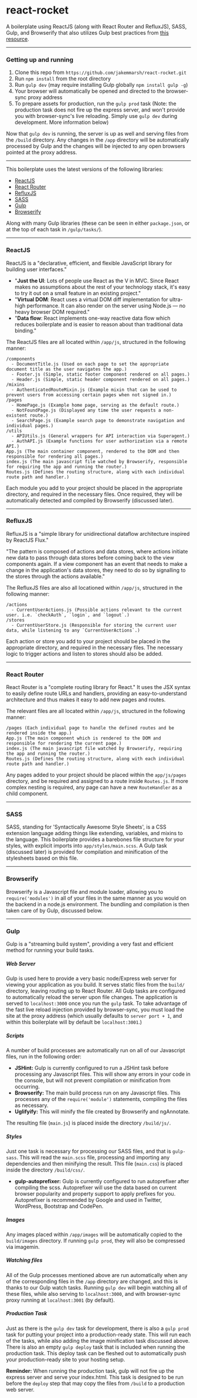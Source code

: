 react-rocket
============

A boilerplate using ReactJS (along with React Router and RefluxJS), SASS, Gulp, and Browserify that also utilizes Gulp best practices from [this resource](https://github.com/greypants/gulp-starter).

---

### Getting up and running

1. Clone this repo from `https://github.com/jakemmarsh/react-rocket.git`
2. Run `npm install` from the root directory
3. Run `gulp dev` (may require installing Gulp globally `npm install gulp -g`)
4. Your browser will automatically be opened and directed to the browser-sync proxy address
5. To prepare assets for production, run the `gulp prod` task (Note: the production task does not fire up the express server, and won't provide you with browser-sync's live reloading. Simply use `gulp dev` during development. More information below)

Now that `gulp dev` is running, the server is up as well and serving files from the `/build` directory. Any changes in the `/app` directory will be automatically processed by Gulp and the changes will be injected to any open browsers pointed at the proxy address.

---

This boilerplate uses the latest versions of the following libraries:

- [ReactJS](https://github.com/facebook/react)
- [React Router](https://github.com/rackt/react-router)
- [RefluxJS](https://github.com/spoike/refluxjs)
- [SASS](http://sass-lang.com/)
- [Gulp](http://gulpjs.com/)
- [Browserify](http://browserify.org/)

Along with many Gulp libraries (these can be seen in either `package.json`, or at the top of each task in `/gulp/tasks/`).

---

### ReactJS

ReactJS is a "declarative, efficient, and flexible JavaScript library for building user interfaces."

- "**Just the UI**: Lots of people use React as the V in MVC. Since React makes no assumptions about the rest of your technology stack, it's easy to try it out on a small feature in an existing project."
- "**Virtual DOM**: React uses a virtual DOM diff implementation for ultra-high performance. It can also render on the server using Node.js — no heavy browser DOM required."
- "**Data flow**: React implements one-way reactive data flow which reduces boilerplate and is easier to reason about than traditional data binding."

The ReactJS files are all located within `/app/js`, structured in the following manner:

```
/components
  - DocumentTitle.js (Used on each page to set the appropriate document title as the user navigates the app.)
  - Footer.js (Simple, static footer component rendered on all pages.)
  - Header.js (Simple, static header component rendered on all pages.)
/mixins
  - AuthenticatedRouteMixin.js (Example mixin that can be used to prevent users from accessing certain pages when not signed in.)
/pages
  - HomePage.js (Example home page, serving as the default route.)
  - NotFoundPage.js (Displayed any time the user requests a non-existent route.)
  - SearchPage.js (Example search page to demonstrate navigation and individual pages.)
/utils
  - APIUtils.js (General wrappers for API interaction via Superagent.)
  - AuthAPI.js (Example functions for user authorization via a remote API.)
App.js (The main container component, rendered to the DOM and then responsible for rendering all pages.)
index.js (The main javascript file watched by Browserify, responsible for requiring the app and running the router.)
Routes.js (Defines the routing structure, along with each individual route path and handler.)
```

Each module you add to your project should be placed in the appropriate directory, and required in the necessary files. Once required, they will be automatically detected and compiled by Browserify (discussed later).

---

### RefluxJS

RefluxJS is a "simple library for unidirectional dataflow architecture inspired by ReactJS Flux."

"The pattern is composed of actions and data stores, where actions initiate new data to pass through data stores before coming back to the view components again. If a view component has an event that needs to make a change in the application's data stores, they need to do so by signalling to the stores through the actions available."

The RefluxJS files are also all locationed within `/app/js`, structured in the following manner:

```
/actions
  - CurrentUserActions.js (Possible actions relevant to the current user. i.e. `checkAuth`, `login`, and `logout`.)
/stores
  - CurrentUserStore.js (Responsible for storing the current user data, while listening to any `CurrentUserActions`.)
```

Each action or store you add to your project should be placed in the appropriate directory, and required in the necessary files. The necessary logic to trigger actions and listen to stores should also be added.

---

### React Router

React Router is a "complete routing library for React." It uses the JSX syntax to easily define route URLs and handlers, providing an easy-to-understand architecture and thus makes it easy to add new pages and routes.

The relevant files are all located within `/app/js`, structured in the following manner:

```
/pages (Each individual page to handle the defined routes and be rendered inside the app.)
App.js (The main component which is rendered to the DOM and responsible for rendering the current page.)
index.js (The main javascript file watched by Browserify, requiring the app and running the router.)
Routes.js (Defines the routing structure, along with each individual route path and handler.)
```

Any pages added to your project should be placed within the `app/js/pages` directory, and be required and assigned to a route inside `Routes.js`. If more complex nesting is required, any page can have a new `RouteHandler` as a child component.

---

### SASS

SASS, standing for 'Syntactically Awesome Style Sheets', is a CSS extension language adding things like extending, variables, and mixins to the language. This boilerplate provides a barebones file structure for your styles, with explicit imports into `app/styles/main.scss`. A Gulp task (discussed later) is provided for compilation and minification of the stylesheets based on this file.

---

### Browserify

Browserify is a Javascript file and module loader, allowing you to `require('modules')` in all of your files in the same manner as you would on the backend in a node.js environment. The bundling and compilation is then taken care of by Gulp, discussed below.

---

### Gulp

Gulp is a "streaming build system", providing a very fast and efficient method for running your build tasks.

##### Web Server

Gulp is used here to provide a very basic node/Express web server for viewing your application as you build. It serves static files from the `build/` directory, leaving routing up to React Router. All Gulp tasks are configured to automatically reload the server upon file changes. The application is served to `localhost:3000` once you run the `gulp` task. To take advantage of the fast live reload injection provided by browser-sync, you must load the site at the proxy address (which usually defaults to `server port + 1`, and within this boilerplate will by default be `localhost:3001`.)

##### Scripts

A number of build processes are automatically run on all of our Javascript files, run in the following order:

- **JSHint:** Gulp is currently configured to run a JSHint task before processing any Javascript files. This will show any errors in your code in the console, but will not prevent compilation or minification from occurring.
- **Browserify:** The main build process run on any Javascript files. This processes any of the `require('module')` statements, compiling the files as necessary.
- **Uglifyify:** This will minify the file created by Browserify and ngAnnotate.

The resulting file (`main.js`) is placed inside the directory `/build/js/`.

##### Styles

Just one task is necessary for processing our SASS files, and that is `gulp-sass`. This will read the `main.scss` file, processing and importing any dependencies and then minifying the result. This file (`main.css`) is placed inside the directory `/build/css/`.

- **gulp-autoprefixer:** Gulp is currently configured to run autoprefixer after compiling the scss.  Autoprefixer will use the data based on current browser popularity and property support to apply prefixes for you. Autoprefixer is recommended by Google and used in Twitter, WordPress, Bootstrap and CodePen.

##### Images

Any images placed within `/app/images` will be automatically copied to the `build/images` directory. If running `gulp prod`, they will also be compressed via imagemin.

##### Watching files

All of the Gulp processes mentioned above are run automatically when any of the corresponding files in the `/app` directory are changed, and this is thanks to our Gulp watch tasks. Running `gulp dev` will begin watching all of these files, while also serving to `localhost:3000`, and with browser-sync proxy running at `localhost:3001` (by default).

##### Production Task

Just as there is the `gulp dev` task for development, there is also a `gulp prod` task for putting your project into a production-ready state. This will run each of the tasks, while also adding the image minification task discussed above. There is also an empty `gulp deploy` task that is included when running the production task. This deploy task can be fleshed out to automatically push your production-ready site to your hosting setup.

**Reminder:** When running the production task, gulp will not fire up the express server and serve your index.html. This task is designed to be run before the `deploy` step that may copy the files from `/build` to a production web server.
